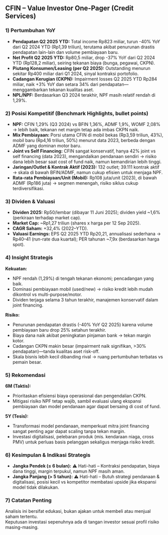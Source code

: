 ## CFIN – Value Investor One-Pager (Credit Services)

### 1) Pertumbuhan YoY
- **Pendapatan Q2 2025 YTD:** Total income Rp823 miliar, turun -40% YoY dari Q2 2024 YTD (Rp1,39 triliun), terutama akibat penurunan drastis pendapatan lain-lain dan volume pembiayaan baru.
- **Net Profit Q2 2025 YTD:** Rp80,5 miliar, drop -37% YoY dari Q2 2024 YTD (Rp128,2 miliar), seiring tekanan biaya (bunga, pegawai, CKPN).
- **Piutang Konsumen/Leasing (per Q2 2025):** Outstanding menurun sekitar Rp400 miliar dari Q1 2024, sinyal kontraksi portofolio.
- **Cadangan Kerugian (CKPN):** Impairment losses Q2 2025 YTD Rp284 miliar, naik +3% YoY dan setara 34% dari pendapatan—menggambarkan tekanan kualitas aset.
- **NPL/NPF:** Berdasarkan Q3 2024 terakhir, NPF masih relatif rendah di 1,29%.

### 2) Posisi Kompetitif (Benchmark Highlights, bullet points)
- **NPF:** CFIN 1,29% (Q3 2024) vs BFIN 1,36%, ADMF 1,9%, WOMF 2,08% → lebih baik, tekanan net margin tetap ada imbas CKPN naik.
- **Mix Pembiayaan:** Porsi utama CFIN di mobil bekas (Rp3,59 triliun, 43%), mobil baru (Rp4,16 triliun, 50%) menurut data 2023, berbeda dengan ADMF yang dominan motor baru.
- **Joint vs Self Financing:** CFIN sangat konservatif, hanya 42% joint vs self financing (data 2023), mengandalkan pendanaan sendiri → risiko dana lebih besar saat cost of fund naik, namun kemandirian lebih tinggi.
- **Jaringan/Outlet & Kontrak Aktif (2023):** 132 outlet; 39.111 kontrak aktif → skala di bawah BFIN/ADMF, namun cukup efisien untuk menjaga NPF.
- **Rata-rata Pembiayaan/Unit (Mobil):** Rp108 juta/unit (2023), di bawah ADMF (Rp186 juta) → segmen menengah, risiko siklus cukup terdiversifikasi.

### 3) Dividen & Valuasi
- **Dividen 2025:** Rp50/lembar (dibayar 11 Juni 2025); dividen yield ~1,6% (perkiraan terhadap market cap).
- **Market Cap:** ~Rp1,27 triliun (shares x harga per 12 Sep 2025).
- **CAGR Saham:** +32,4% (2022–YTD).
- **Valuasi Earnings:** EPS Q2 2025 YTD Rp20,21, annualisasi sederhana → Rp40–41 (run-rate dua kuartal); PER tahunan ~7,9x (berdasarkan harga spot).

### 4) Insight Strategis
**Kekuatan:**  
- NPF rendah (1,29%) di tengah tekanan ekonomi; pencadangan yang baik.
- Dominasi pembiayaan mobil (used/new) → risiko kredit lebih mudah dikontrol vs multi-purpose/motor.
- Dividen terjaga selama 3 tahun terakhir, manajemen konservatif dalam joint financing.

**Risiko:**  
- Penurunan pendapatan drastis (-40% YoY Q2 2025) karena volume pembiayaan baru drop 25% setahun terakhir.
- Biaya dana naik akibat peningkatan pinjaman bank → tekan margin kotor.
- Cadangan CKPN makin besar (impairment naik signifikan, >30% pendapatan)—tanda kualitas aset risk-off.
- Skala bisnis lebih kecil dibanding rival → ruang pertumbuhan terbatas vs pemain besar.

### 5) Rekomendasi
**6M (Taktis):**
- Prioritaskan efisiensi biaya operasional dan pengendalian CKPN.  
- Mitigasi risiko NPF tetap wajib, sambil evaluasi ulang ekspansi pembiayaan dan model pendanaan agar dapat bersaing di cost of fund.

**5Y (Tesis):**
- Transformasi model pendanaan, memperkuat mitra joint financing sangat penting agar dapat scaling tanpa tekan margin.
- Investasi digitalisasi, pelebaran produk (mis. kendaraan niaga, cross PMV) untuk perluas basis pelanggan sekaligus menjaga risiko kredit.

### 6) Kesimpulan & Indikasi Strategis
- **Jangka Pendek (≤ 6 bulan):** ⚠️ Hati-hati – Kontraksi pendapatan, biaya dana tinggi, margin terpukul, namun NPF masih aman.  
- **Jangka Panjang (> 5 tahun):** ⚠️ Hati-hati – Butuh strategi pendanaan & digitalisasi, posisi kecil vs kompetitor membatasi upside jika ekspansi model tidak dilakukan.

### 7) Catatan Penting
Analisis ini bersifat edukasi, bukan ajakan untuk membeli atau menjual saham tertentu.  
Keputusan investasi sepenuhnya ada di tangan investor sesuai profil risiko masing-masing.